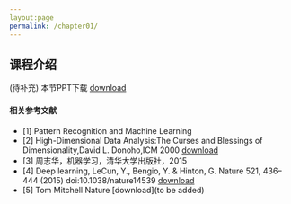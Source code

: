 ```yaml
---
layout:page
permalink: /chapter01/
---
```


## 课程介绍

(待补充)
本节PPT下载 [download]()
#### 相关参考文献
- [1] Pattern Recognition and Machine Learning
- [2] High-Dimensional Data Analysis:The Curses and Blessings of Dimensionality,David L. Donoho,ICM 2000 [download]()
- [3] 周志华，机器学习，清华大学出版社，2015
- [4] Deep learning, LeCun, Y., Bengio, Y. & Hinton, G.  Nature 521, 436–444 (2015) doi:10.1038/nature14539 [download]()
- [5] Tom Mitchell Nature [download](to be added)
